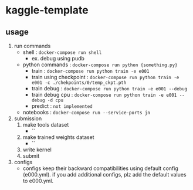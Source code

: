 # kaggle-template

## usage
 1. run commands
     - shell           : `docker-compose run shell`
         - ex. debug using pudb
     - python commands : `docker-compose run python {something.py}`
         - train       : `docker-compose run python train -e e001`
         - train using checkpoint : `docker-compose run python train -e e001 -c ./chekpoints/0/temp_ckpt.pth`
         - train debug : `docker-compose run python train -e e001 --debug`
         - train debug cpu : `docker-compose run python train -e e001 --debug -d cpu`
         - predict     : `not implemented`
     - notebooks       : `docker-compose run --service-ports jn`
 1. submission
     1. make tools dataset
         - ``
     1. make trained weights dataset
         - ``
     1. write kernel
     1. submit
 1. configs
     - configs keep their backward compatibilities using default config (e000.yml). if you add additional configs, plz add the default values to e000.yml.
